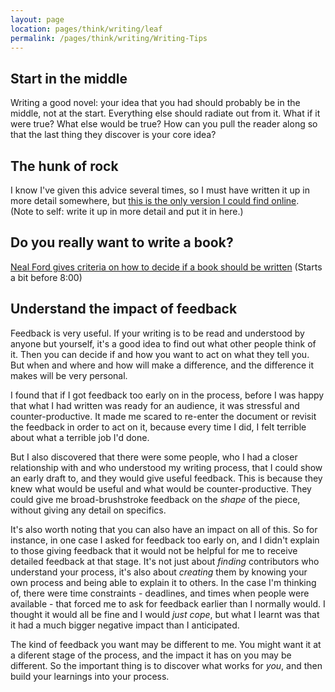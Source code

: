 ```yaml
---
layout: page
location: pages/think/writing/leaf
permalink: /pages/think/writing/Writing-Tips
---
```


## Start in the middle

Writing a good novel: your idea that you had should probably be in the middle, not at the start. Everything else should radiate out from it. What if it were true? What else would be true? How can you pull the reader along so that the last thing they discover is your core idea?

## The hunk of rock

I know I've given this advice several times, so I must have written it up in more detail somewhere, but [this is the only version I could find online](https://twitter.com/ClareSudbery/status/1092903239111069697?s=20).  
(Note to self: write it up in more detail and put it in here.)

## Do you really want to write a book?

[Neal Ford gives criteria on how to decide if a book should be written](https://podcasts.apple.com/gb/podcast/meme-wrangling-rough-edges-software-neal-ford-on-tech/id1557131237?i=1000523901189) (Starts a bit before 8:00)

## Understand the impact of feedback

Feedback is very useful. If your writing is to be read and understood by anyone but yourself, it's a good idea to find out what other people think of it. Then you can decide if and how you want to act on what they tell you. But when and where and how will make a difference, and the difference it makes will be very personal.

I found that if I got feedback too early on in the process, before I was happy that what I had written was ready for an audience, it was stressful and counter-productive. It made me scared to re-enter the document or revisit the feedback in order to act on it, because every time I did, I felt terrible about what a terrible job I'd done. 

But I also discovered that there were some people, who I had a closer relationship with and who understood my writing process, that I could show an early draft to, and they would give useful feedback. This is because they knew what would be useful and what would be counter-productive. They could give me broad-brushstroke feedback on the *shape* of the piece, without giving any detail on specifics.

It's also worth noting that you can also have an impact on all of this. So for instance, in one case I asked for feedback too early on, and I didn't explain to those giving feedback that it would not be helpful for me to receive detailed feedback at that stage. It's not just about *finding* contributors who understand your process, it's also about *creating* them by knowing your own process and being able to explain it to others. In the case I'm thinking of, there were time constraints - deadlines, and times when people were available - that forced me to ask for feedback earlier than I normally would. I thought it would all be fine and I would *just cope*, but what I learnt was that it had a much bigger negative impact than I anticipated.

The kind of feedback you want may be different to me. You might want it at a diferent stage of the process, and the impact it has on you may be different. So the important thing is to discover what works for *you*, and then build your learnings into your process.